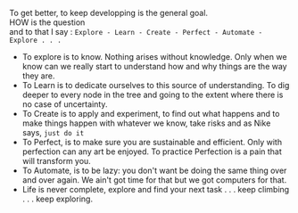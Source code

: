 To get better, to keep developping is the general goal.
<br>HOW is the question
<br>and to that I say : ```Explore - Learn - Create - Perfect - Automate - Explore . . .```
* To explore is to know. Nothing arises without knowledge. Only when we know can we really start to understand how and why things are the way they are.
* To Learn is to dedicate ourselves to this source of understanding. To dig deeper to every node in the tree and going to the extent where there is no case of uncertainty.
* To Create is to apply and experiment, to find out what happens and to make things happen with whatever we know, take risks and as Nike says, ```just do it```
* To Perfect, is to make sure you are sustainable and efficient. Only with perfection can any art be enjoyed. To practice Perfection is a pain that will transform you.
* To Automate, is to be lazy: you don't want be doing the same thing over and over again. We ain't got time for that but we got computers for that.
* Life is never complete, explore and find your next task . . . keep climbing . . . keep exploring.
